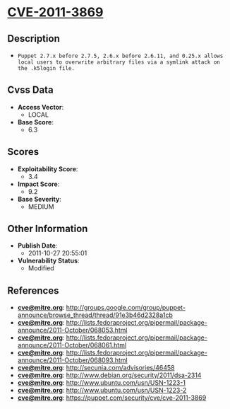 
# [CVE-2011-3869](https://cve.mitre.org/cgi-bin/cvename.cgi?name=CVE-2011-3869)

## Description

- `Puppet 2.7.x before 2.7.5, 2.6.x before 2.6.11, and 0.25.x allows local users to overwrite arbitrary files via a symlink attack on the .k5login file.`

## Cvss Data

- **Access Vector**:
  - LOCAL
- **Base Score**:
  - 6.3

## Scores

- **Exploitability Score**:
  - 3.4
- **Impact Score**:
  - 9.2
- **Base Severity**:
  - MEDIUM

## Other Information

- **Publish Date**:
  - 2011-10-27 20:55:01
- **Vulnerability Status**:
  - Modified

## References

- **cve@mitre.org**: http://groups.google.com/group/puppet-announce/browse_thread/thread/91e3b46d2328a1cb
- **cve@mitre.org**: http://lists.fedoraproject.org/pipermail/package-announce/2011-October/068053.html
- **cve@mitre.org**: http://lists.fedoraproject.org/pipermail/package-announce/2011-October/068061.html
- **cve@mitre.org**: http://lists.fedoraproject.org/pipermail/package-announce/2011-October/068093.html
- **cve@mitre.org**: http://secunia.com/advisories/46458
- **cve@mitre.org**: http://www.debian.org/security/2011/dsa-2314
- **cve@mitre.org**: http://www.ubuntu.com/usn/USN-1223-1
- **cve@mitre.org**: http://www.ubuntu.com/usn/USN-1223-2
- **cve@mitre.org**: https://puppet.com/security/cve/cve-2011-3869
